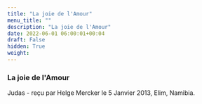 ```yaml
---
title: "La joie de l'Amour"
menu_title: ""
description: "La joie de l'Amour"
date: 2022-06-01 06:00:01+00:04
draft: False
hidden: True
weight:
---
```

### La joie de l'Amour

Judas - reçu par Helge Mercker le 5 Janvier 2013, Elim, Namibia.



